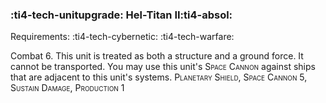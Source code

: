 ### :ti4-tech-unitupgrade: **Hel-Titan II**:ti4-absol:

Requirements: :ti4-tech-cybernetic: :ti4-tech-warfare:

Combat 6.
This unit is treated as both a structure and a ground force.
It cannot be transported.
You may use this unit's <span style="font-variant:small-caps;">Space Cannon</span> against ships that are adjacent to this unit's systems.
<span style="font-variant:small-caps;">Planetary Shield</span>, <span style="font-variant:small-caps;">Space Cannon</span> 5, <span style="font-variant:small-caps;">Sustain Damage</span>, <span style="font-variant:small-caps;">Production</span> 1
